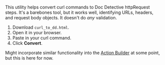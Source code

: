 This utility helps convert curl commands to Doc Detective httpRequest steps. It's a barebones tool, but it works well, identifying URLs, headers, and request body objects. It doesn't do *any* validation.

1. Download `curl_to_dd.html`.
2. Open it in your browser.
3. Paste in your curl command.
4. Click **Convert**.

Might incorporate similar functionality into the [Action Builder](https://doc-detective.com/app) at some point, but this is here for now.
